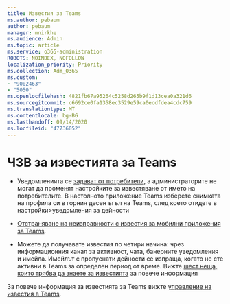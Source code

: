 ```yaml
---
title: Известия за Teams
ms.author: pebaum
author: pebaum
manager: mnirkhe
ms.audience: Admin
ms.topic: article
ms.service: o365-administration
ROBOTS: NOINDEX, NOFOLLOW
localization_priority: Priority
ms.collection: Adm_O365
ms.custom:
- "9002463"
- "5050"
ms.openlocfilehash: 4821fb67a95264c5258d265b9f1d13cea0a321d6
ms.sourcegitcommit: c6692ce0fa1358ec3529e59ca0ecdfdea4cdc759
ms.translationtype: MT
ms.contentlocale: bg-BG
ms.lasthandoff: 09/14/2020
ms.locfileid: "47736052"
---
```

# <a name="teams-notifications-faq"></a>ЧЗВ за известията за Teams


- Уведомленията се [задават от потребители](https://support.microsoft.com/office/1cc31834-5fe5-412b-8edb-43fecc78413d), а администраторите не могат да променят настройките за известяване от името на потребителите. В настолното приложение Teams изберете снимката на профила си в горния десен ъгъл на Teams, след което отидете в настройки>уведомления за дейности

- [Отстраняване на неизправности с известия за мобилни приложения за Teams](https://support.microsoft.com/office/6d125ac2-e440-4fab-8e4c-2227a52d460c).

- Можете да получавате известия по четири начина: чрез информационния канал за активност, чата, банерните уведомления и имейла. Имейлът с пропуснати дейности се изпраща, когато не сте активни в Teams за определен период от време. Вижте [шест неща, които трябва да знаете за известията](https://support.microsoft.com/office/abb62c60-3d15-4968-b86a-42fea9c22cf4) за повече информация

За повече информация за известията за Teams вижте  [управление на известия в Teams](https://support.office.com/article/1cc31834-5fe5-412b-8edb-43fecc78413d#ID0EAABAAA).
